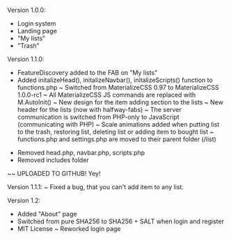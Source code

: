 Version 1.0.0:
+ Login system
+ Landing page
+ "My lists"
+ "Trash"

Version 1.1.0:
+ FeatureDiscovery added to the FAB on "My lists"
+ Added initalizeHead(), initalizeNavbar(), initalizeScripts() function to functions.php
~ Switched from MaterializeCSS 0.97 to MaterializeCSS 1.0.0-rc1
~ All MaterializeCSS JS commands are replaced with M.AutoInit() 
~ New design for the item adding section to the lists
~ New header for the lists (now with halfway-fabs)
~ The server communication is switched from PHP-only to JavaScript (communicating with PHP)
~ Scale animations added when putting list to the trash, restoring list, deleting list or adding item to bought list
~ functions.php and settings.php are moved to their parent folder (/list)
- Removed head.php, navbar.php, scripts.php
- Removed includes folder

~~ UPLOADED TO GITHUB! Yey!

Version 1.1.1:
~ Fixed a bug, that you can't add item to any list.

Version 1.2:
+ Added "About" page
+ Switched from pure SHA256 to SHA256 + SALT when login and register
+ MIT License
~ Reworked login page